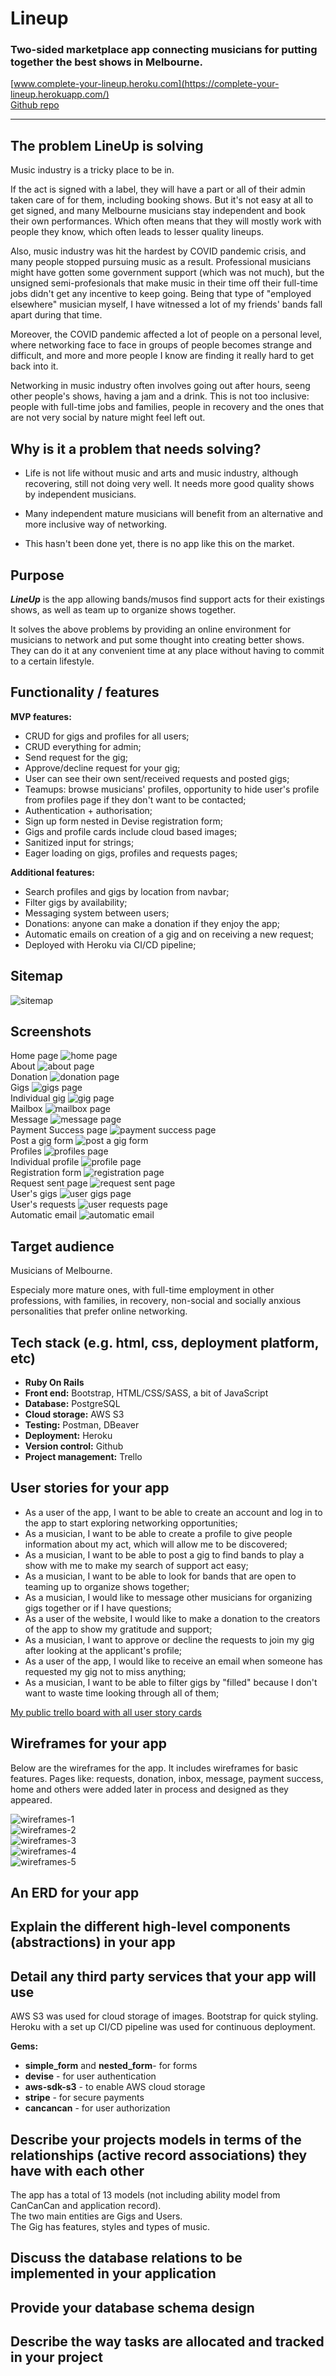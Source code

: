 # Lineup
### Two-sided marketplace app connecting musicians for putting together the best shows in Melbourne.

[www.complete-your-lineup.heroku.com](https://complete-your-lineup.herokuapp.com/)<br>
[Github repo](https://github.com/chivoi/lineup)
___

## The problem LineUp is solving

Music industry is a tricky place to be in.<br>

If the act is signed with a label, they will have a part or all of their admin taken care of for them, including booking shows. But it's not easy at all to get signed, and many Melbourne musicians stay independent and book their own performances. Which often means that they will mostly work with people they know, which often leads to lesser quality lineups.<br>

Also, music industry was hit the hardest by COVID pandemic crisis, and many people stopped pursuing music as a result. Professional musicians might have gotten some government support (which was not much), but the unsigned semi-profesionals that make music in their time off their full-time jobs didn't get any incentive to keep going. Being that type of "employed elsewhere" musician myself, I have witnessed a lot of my friends' bands fall apart during that time.<br>

Moreover, the COVID pandemic affected a lot of people on a personal level, where networking face to face in groups of people becomes strange and difficult, and more and more people I know are finding it really hard to get back into it.

Networking in music industry often involves going out after hours, seeng other people's shows, having a jam and a drink. This is not too inclusive: people with full-time jobs and families, people in recovery and the ones that are not very social by nature might feel left out.

## Why is it a problem that needs solving?

* Life is not life without music and arts and music industry, although recovering, still not doing very well. It needs more good quality shows by independent musicians.

* Many independent mature musicians will benefit from an alternative and more inclusive way of networking.

* This hasn't been done yet, there is no app like this on the market.
## Purpose

***LineUp*** is the app allowing bands/musos find support acts for their existings shows, as well as team up to organize shows together.

It solves the above problems by providing an online environment for musicians to network and put some thought into creating better shows. They can do it at any convenient time at any place without having to commit to a certain lifestyle.

## Functionality / features

**MVP features:**

* CRUD for gigs and profiles for all users;
* CRUD everything for admin;
* Send request for the gig;
* Approve/decline request for your gig;
* User can see their own sent/received requests and posted gigs;
* Teamups: browse musicians' profiles, opportunity to hide user's profile from profiles page if they don't want to be contacted;
* Authentication + authorisation;
* Sign up form nested in Devise registration form;
* Gigs and profile cards include cloud based images;
* Sanitized input for strings;
* Eager loading on gigs, profiles and requests pages;

**Additional features:**

* Search profiles and gigs by location from navbar;
* Filter gigs by availability;
* Messaging system between users;
* Donations: anyone can make a donation if they enjoy the app;
* Automatic emails on creation of a gig and on receiving a new request;
* Deployed with Heroku via CI/CD pipeline;

## Sitemap

![sitemap]('./app/assets/images/sitemap.jpeg')

## Screenshots
Home page
![home page]('./app/assets/images/screenshots/home.jpg')<br>
About
![about page]('./app/assets/images/screenshots/about.jpg')<br>
Donation
![donation page]('./app/assets/images/screenshots/donation.jpg')<br>
Gigs
![gigs page]('./app/assets/images/screenshots/gigs.jpg')<br>
Individual gig
![gig page]('./app/assets/images/screenshots/gig.jpg')<br>
Mailbox
![mailbox page]('./app/assets/images/screenshots/mailbox.jpg')<br>
Message
![message page]('./app/assets/images/screenshots/message.jpg')<br>
Payment Success page
![payment success page]('./app/assets/images/screenshots/payment-success.jpg')<br>
Post a gig form
![post a gig form]('./app/assets/images/screenshots/postagig.jpg')<br>
Profiles
![profiles page]('./app/assets/images/screenshots/profiles.jpg')<br>
Individual profile
![profile page]('./app/assets/images/screenshots/profile.jpg')<br>
Registration form
![registration page]('./app/assets/images/screenshots/register.jpg')<br>
Request sent page
![request sent page]('./app/assets/images/screenshots/request.jpg')<br>
User's gigs
![user gigs page]('./app/assets/images/screenshots/user-gigs.jpg')<br>
User's requests
![user requests page]('./app/assets/images/screenshots/user-requests.jpg')<br>
Automatic email
![automatic email]('./app/assets/images/screenshots/request-email.jpg')<br>


## Target audience

Musicians of Melbourne.

Especialy more mature ones, with full-time employment in other professions, with families, in recovery, non-social and socially anxious personalities that prefer online networking.

## Tech stack (e.g. html, css, deployment platform, etc)

* **Ruby On Rails**
* **Front end:** Bootstrap, HTML/CSS/SASS, a bit of JavaScript
* **Database:** PostgreSQL
* **Cloud storage:** AWS S3
* **Testing:** Postman, DBeaver
* **Deployment:** Heroku
* **Version control:** Github
* **Project management:** Trello
## User stories for your app

* As a user of the app, I want to be able to create an account and log in to the app to start exploring networking opportunities;
* As a musician, I want to be able to create a profile to give people information about my act, which will allow me to be discovered;
* As a musician, I want to be able to post a gig to find bands to play a show with me to make my search of support act easy;
* As a musician, I want to be able to look for bands that are open to teaming up to organize shows together;
* As a musician, I would like to message other musicians for organizing gigs together or if I have questions;
* As a user of the website, I would like to make a donation to the creators of the app to show my gratitude and support;
* As a musician, I want to approve or decline the requests to join my gig after looking at the applicant's profile;
* As a user of the app, I would like to receive an email when someone has requested my gig not to miss anything;
* As a musician, I want to be able to filter gigs by "filled" because I don't want to waste time looking through all of them;

[My public trello board with all user story cards](https://trello.com/b/72F5mdXW/lineup)

## Wireframes for your app

Below are the wireframes for the app. It includes wireframes for basic features. Pages like: requests, donation, inbox, message, payment success, home and others were added later in process and designed as they appeared.

![wireframes-1]('./app/assets/images/wireframes/1.jpg')<br>
![wireframes-2]('./app/assets/images/wireframes/2.jpg')<br>
![wireframes-3]('./app/assets/images/wireframes/3.jpg')<br>
![wireframes-4]('./app/assets/images/wireframes/4.jpg')<br>
![wireframes-5]('./app/assets/images/wireframes/5.jpg')<br>
## An ERD for your app



## Explain the different high-level components (abstractions) in your app

## Detail any third party services that your app will use

AWS S3 was used for cloud storage of images. Bootstrap for quick styling. Heroku with a set up CI/CD pipeline was used for continuous deployment.

**Gems:**
* **simple_form** and **nested_form**- for forms
* **devise** - for user authentication 
* **aws-sdk-s3** - to enable AWS cloud storage
* **stripe** - for secure payments
* **cancancan** - for user authorization

## Describe your projects models in terms of the relationships (active record associations) they have with each other

The app has a total of 13 models (not including ability model from CanCanCan and application record).<br>
The two main entities are Gigs and Users.<br>
The Gig has features, styles and types of music.


## Discuss the database relations to be implemented in your application
##	Provide your database schema design
##	Describe the way tasks are allocated and tracked in your project